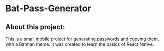 # Bat-Pass-Generator

## About this project:
This is a small mobile project for generating passwords and copying them, with a Batman theme. It was created to learn the basics of React Native.


